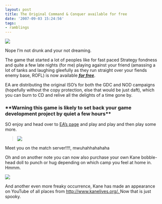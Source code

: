 ```yaml
---
layout: post
title: The Original Command & Conquer available for free
date: '2007-09-03 15:24:56'
tags:
- ramblings
---
```


![](http://www.commandandconquer.com/images/EAUpload/Intel/All_Intel/FlashHeader30.jpg)

Nope I’m not drunk and your not dreaming.

The game that started a lot of peoples like for fast paced Strategy fondness and quite a few late nights (for me) playing against your friend (amassing a lot of tanks and laughing gleefully as they run straight over your fiends enemy base, ROFL) is now available **<u><em>for free</em></u>**.

EA are distributing the original ISO’s for both the GDC and NOD campaigns (hopefully without the copy protection, else that would be just daft), which you can burn to CD and relive all the delights of a time gone by.

### \*\*Warning this game is likely to set back your game development project by quiet a few hours\*\*

SO enjoy and head over to [EA’s page](http://www.commandandconquer.com/intel/default?id=61#NewsMain) and play and play and then play some more.

>    [![](http://www.commandandconquer.com/images/EAUpload/Intel/All_Intel/CCGOLDsmall.jpg)](http://www.commandandconquer.com/intel/default?id=61#NewsMain)

Meet you on the match server!!!!, mwuhahhahahaha

Oh and on another note you can now also purchase your own Kane bobble-head doll to punch or hug depending on which camp you feel at home in.  Hmmm.

 [![](http://images.ea.com/games/cc3/FlashHeader26.jpg)](http://www.kanelives.org/newsarticle.php?newsID=12)

And another even more freaky occurrence, Kane has made an appearance on YouTube of all places from [http://www.kanelives.org/. ](http://www.kanelives.org/.  "http://www.kanelives.org/") Now that is just spooky.

